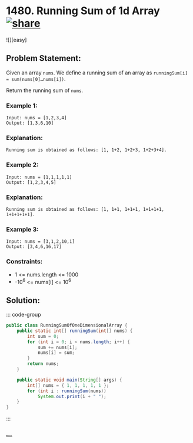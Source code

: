 # 1480. Running Sum of 1d Array [![share]](https://leetcode.com/problems/running-sum-of-1d-array/)

![][easy]

## Problem Statement:

Given an array `nums`. We define a running sum of an array as `runningSum[i] = sum(nums[0]…nums[i])`.

Return the running sum of `nums`.

### Example 1:

```
Input: nums = [1,2,3,4]
Output: [1,3,6,10]
```

### Explanation:

```
Running sum is obtained as follows: [1, 1+2, 1+2+3, 1+2+3+4].
```

### Example 2:

```
Input: nums = [1,1,1,1,1]
Output: [1,2,3,4,5]
```

### Explanation:

```
Running sum is obtained as follows: [1, 1+1, 1+1+1, 1+1+1+1, 1+1+1+1+1].
```

### Example 3:

```
Input: nums = [3,1,2,10,1]
Output: [3,4,6,16,17]
```

### Constraints:

- 1 <= nums.length <= 1000
- -10<sup>6</sup> <= nums[i] <= 10<sup>6</sup>

## Solution:

::: code-group

```java
public class RunningSumOfOneDimensionalArray {
    public static int[] runningSum(int[] nums) {
        int sum = 0;
        for (int i = 0; i < nums.length; i++) {
            sum += nums[i];
            nums[i] = sum;
        }
        return nums;
    }

    public static void main(String[] args) {
        int[] nums = { 1, 1, 1, 1, 1 };
        for (int i : runningSum(nums))
            System.out.print(i + " ");
    }
}
```

:::

### [_..._](#)

```

```

<!----------------------------------{ link }--------------------------------->

[share]: https://img.icons8.com/external-anggara-blue-anggara-putra/20/000000/external-share-user-interface-basic-anggara-blue-anggara-putra-2.png
[medium]: https://img.shields.io/badge/Difficulty-Medium-yellow.svg
